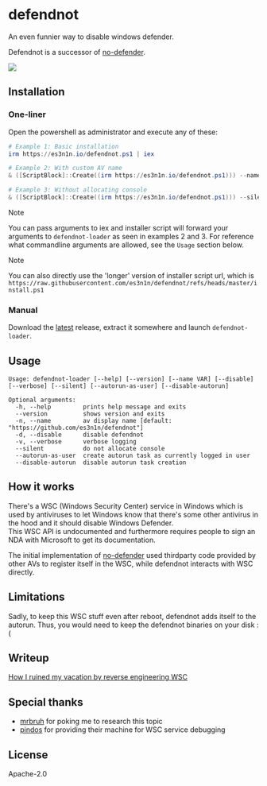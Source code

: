 # defendnot

An even funnier way to disable windows defender.

Defendnot is a successor of [no-defender](https://github.com/es3n1n/no-defender).

![](https://i.imgur.com/VGE8g6a.jpeg)

## Installation

### One-liner

Open the powershell as administrator and execute any of these:

```powershell
# Example 1: Basic installation
irm https://es3n1n.io/defendnot.ps1 | iex

# Example 2: With custom AV name
& ([ScriptBlock]::Create((irm https://es3n1n.io/defendnot.ps1))) --name "Custom AV name"

# Example 3: Without allocating console
& ([ScriptBlock]::Create((irm https://es3n1n.io/defendnot.ps1))) --silent
```

> [!NOTE]
> You can pass arguments to iex and installer script will forward your arguments to `defendnot-loader` as seen in examples 2 and 3. For reference what commandline arguments are allowed, see the `Usage` section below.

> [!NOTE]
> You can also directly use the 'longer' version of installer script url, which is `https://raw.githubusercontent.com/es3n1n/defendnot/refs/heads/master/install.ps1`

### Manual

Download the [latest](https://github.com/es3n1n/defendnot/releases/latest) release, extract it somewhere and launch `defendnot-loader`.

## Usage

```commandline
Usage: defendnot-loader [--help] [--version] [--name VAR] [--disable] [--verbose] [--silent] [--autorun-as-user] [--disable-autorun]

Optional arguments:
  -h, --help         prints help message and exits
  --version          shows version and exits
  -n, --name         av display name [default: "https://github.com/es3n1n/defendnot"]
  -d, --disable      disable defendnot
  -v, --verbose      verbose logging
  --silent           do not allocate console
  --autorun-as-user  create autorun task as currently logged in user
  --disable-autorun  disable autorun task creation
```

## How it works

There's a WSC (Windows Security Center) service in Windows which is used by antiviruses to let Windows know that there's some other antivirus in the hood and it should disable Windows Defender.  
This WSC API is undocumented and furthermore requires people to sign an NDA with Microsoft to get its documentation.

The initial implementation of [no-defender](https://github.com/es3n1n/no-defender) used thirdparty code provided by other AVs to register itself in the WSC, while defendnot interacts with WSC directly.

## Limitations

Sadly, to keep this WSC stuff even after reboot, defendnot adds itself to the autorun. Thus, you would need to keep the defendnot binaries on your disk :(

## Writeup

[How I ruined my vacation by reverse engineering WSC](https://blog.es3n1n.eu/posts/how-i-ruined-my-vacation/)

## Special thanks

* [mrbruh](https://mrbruh.com) for poking me to research this topic
* [pindos](https://github.com/pind0s) for providing their machine for WSC service debugging

## License

Apache-2.0

